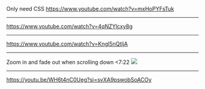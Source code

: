 
Only need CSS
https://www.youtube.com/watch?v=mxHoPYFsTuk

---


https://www.youtube.com/watch?v=4qNZYlcxy8g



---

https://www.youtube.com/watch?v=Kngl5nQtljA


---

Zoom in and fade out when scrolling down
<7:22
![](OkfsBaN.png)


---

https://youtu.be/WH6t4nC0Ueg?si=svXA9pswobSoACOy
